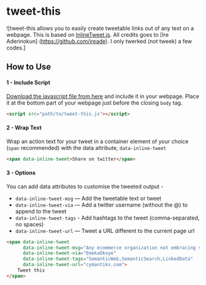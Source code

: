 # tweet-this

![tweet-this allows you to easily create tweetable links out of any text on a webpage. This is based on [InlineTweet.js](http://ireade.github.io/inlinetweetjs/). All credits goes to [Ire Aderinokun] (https://github.com/ireade). I only twerked (not tweek) a few codes.]



## How to Use


#### 1 - Include Script

[Download the javascript file from here](https://github.com/emekaokoye/tweet-this/blob/master/src/tweet-this.js) and include it in your webpage. Place it at the bottom part of your webpage just before the closing `body` tag.

```html
<script src="path/to/tweet-this.js"></script>
```


#### 2 - Wrap Text

Wrap an action text for your tweet in a container element of your choice (`span` recommended) with the data attribute, `data-inline-tweet`


```html
<span data-inline-tweet>Share on twitter</span>
```


#### 3 - Options

You can add data attributes to customise the tweeted output -

- `data-inline-tweet-msg` — Add the tweetable text or tweet
- `data-inline-tweet-via` — Add a twitter username (without the @) to append to the tweet
- `data-inline-tweet-tags` - Add hashtags to the tweet (comma-separated, no spaces)
- `data-inline-tweet-url` — Tweet a URL different to the current page url

```html
<span data-inline-tweet       
	  data-inline-tweet-msg="Any ecommerce organization not embracing semantic search has itself to blame"   
	  data-inline-tweet-via="EmekaOkoye"   
	  data-inline-tweet-tags="SemanticWeb,SemanticSearch,LinkedData"    
	  data-inline-tweet-url="cymantiks.com">   
	Tweet this 
</span>
```
